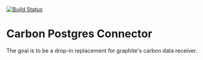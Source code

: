 [![Build Status](https://travis-ci.org/thijslemmens/carbon-postgres.svg?branch=master)](https://travis-ci.org/thijslemmens/carbon-postgres)
# Carbon Postgres Connector

The goal is to be a drop-in replacement for graphite's carbon data receiver.

